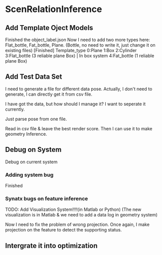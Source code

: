 # ScenRelationInference

## Add Template Oject Models

Finished the object_label.json
Now I need to add two more types here: Flat_bottle, Fat_bottle, Plane.
(Bottle, no need to write it, just change it on existing files)
[Finished]
Template_type
0:Plane
1:Box
2:Cylinder
3:Flat_bottle (3 reliable plane Box) | In box system
4:Fat_bottle (1 reliable plane Box)

## Add Test Data Set

I need to generate a file for different data pose.  Actually, I don't need to generate, I can directly get it from csv file.

I have got the data, but how should I manage it? I want to seperate it 
currently.

Just parse pose from one file.

Read in csv file & leave the best render score. Then I can use it to make geometry Inference.

## Debug on System

Debug on current system  

### Adding system bug

Finished

### Synatx bugs on feature inference

TODO:
Add Visualization System!!!!(in Matlab or Python)
(The new visualization is in Matlab & we need to add a data log 
in geometry system)

Now I need to fix the problem of wrong projection. Once again, I make projection on the feature to detect the supporting status.

## Intergrate it into optimization